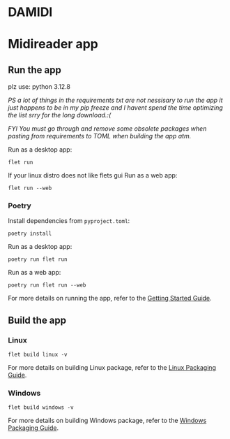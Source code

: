 
# DAMIDI

# Midireader app

## Run the app


plz use: python 3.12.8

*PS a lot of things in the requirements txt are not nessisary to run the app it just happens to be in my pip freeze and I havent spend the time optimizing the list srry for the long download.:(*

*FYI You must go through and remove some obsolete packages when pasting from requirements to TOML when building the app atm.*




Run as a desktop app:


```
flet run
```

If your linux distro does not like flets gui
Run as a web app:

```
flet run --web
```

### Poetry

Install dependencies from `pyproject.toml`:

```
poetry install
```

Run as a desktop app:

```
poetry run flet run
```

Run as a web app:

```
poetry run flet run --web
```

For more details on running the app, refer to the [Getting Started Guide](https://flet.dev/docs/getting-started/).

## Build the app


### Linux

```
flet build linux -v
```

For more details on building Linux package, refer to the [Linux Packaging Guide](https://flet.dev/docs/publish/linux/).

### Windows

```
flet build windows -v
```

For more details on building Windows package, refer to the [Windows Packaging Guide](https://flet.dev/docs/publish/windows/).


